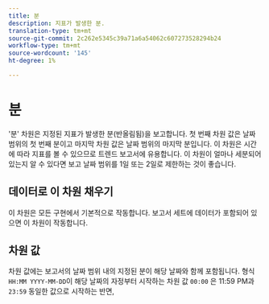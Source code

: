 ```yaml
---
title: 분
description: 지표가 발생한 분.
translation-type: tm+mt
source-git-commit: 2c262e5345c39a71a6a54062c607273528294b24
workflow-type: tm+mt
source-wordcount: '145'
ht-degree: 1%

---
```



# 분

&#39;분&#39; 차원은 지정된 지표가 발생한 분(반올림됨)을 보고합니다. 첫 번째 차원 값은 날짜 범위의 첫 번째 분이고 마지막 차원 값은 날짜 범위의 마지막 분입니다. 이 차원은 시간에 따라 지표를 볼 수 있으므로 트렌드 보고서에 유용합니다. 이 차원이 얼마나 세분되어 있는지 알 수 있다면 보고 날짜 범위를 1일 또는 2일로 제한하는 것이 좋습니다.

## 데이터로 이 차원 채우기

이 차원은 모든 구현에서 기본적으로 작동합니다. 보고서 세트에 데이터가 포함되어 있으면 이 차원이 작동합니다.

## 차원 값

차원 값에는 보고서의 날짜 범위 내의 지정된 분이 해당 날짜와 함께 포함됩니다. 형식 `HH:MM YYYY-MM-DD`이 해당 날짜의 자정부터 시작하는 차원 값 `00:00` 은 11:59 PM과 `23:59` 동일한 값으로 시작하는 반면,
